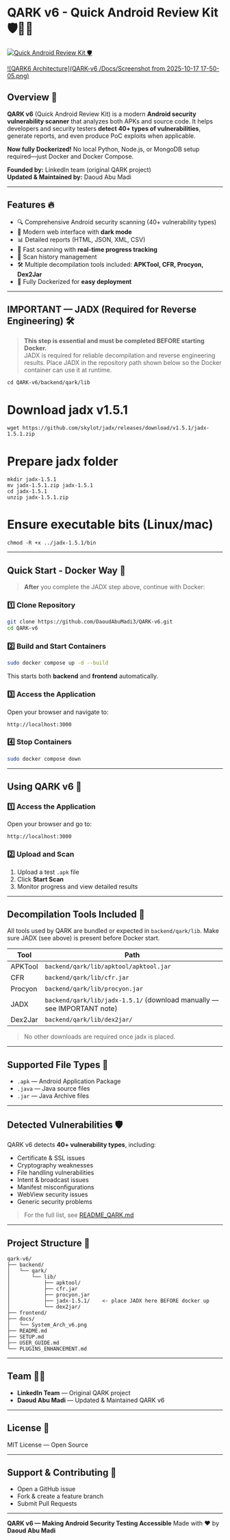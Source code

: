 

# QARK v6 - Quick Android Review Kit 🛡️🐱‍💻 
[![Quick Android Review Kit 🛡️](https://capsule-render.vercel.app/api?text=Quick%20Android%20Review%20Kit&animation=fadeIn&type=waving&color=gradient&height=100)](https://github.com/DaoudAbuMadi3/QARK-v6)

[![QARK6 Architecture](QARK-v6
/Docs/Screenshot from 2025-10-17 17-50-05.png)](https://github.com/DaoudAbuMadi3/QARK-v6)


## Overview 🌟

**QARK v6** (Quick Android Review Kit) is a modern **Android security vulnerability scanner** that analyzes both APKs and source code. It helps developers and security testers **detect 40+ types of vulnerabilities**, generate reports, and even produce PoC exploits when applicable.  

**Now fully Dockerized!** No local Python, Node.js, or MongoDB setup required—just Docker and Docker Compose.  

**Founded by:** LinkedIn team (original QARK project)  
**Updated & Maintained by:** Daoud Abu Madi  

---

## Features 🔥

- 🔍 Comprehensive Android security scanning (40+ vulnerability types)  
- 🎨 Modern web interface with **dark mode**  
- 📊 Detailed reports (HTML, JSON, XML, CSV)  
- 🚀 Fast scanning with **real-time progress tracking**  
- 💾 Scan history management  
- 🛠️ Multiple decompilation tools included: **APKTool, CFR, Procyon, Dex2Jar**  
- 🐳 Fully Dockerized for **easy deployment**  

---

## IMPORTANT — JADX (Required for Reverse Engineering) 🛠️

> **This step is essential and must be completed BEFORE starting Docker.**  
> JADX is required for reliable decompilation and reverse engineering results. Place JADX in the repository path shown below so the Docker container can use it at runtime.

```
cd QARK-v6/backend/qark/lib
```
# Download jadx v1.5.1
```
wget https://github.com/skylot/jadx/releases/download/v1.5.1/jadx-1.5.1.zip
```
# Prepare jadx folder
```
mkdir jadx-1.5.1
mv jadx-1.5.1.zip jadx-1.5.1
cd jadx-1.5.1
unzip jadx-1.5.1.zip
```
# Ensure executable bits (Linux/mac)
```
chmod -R +x ../jadx-1.5.1/bin
````

---

## Quick Start - Docker Way 🐳

> **After** you complete the JADX step above, continue with Docker:

### 1️⃣ Clone Repository

```bash
git clone https://github.com/DaoudAbuMadi3/QARK-v6.git
cd QARK-v6
```

### 2️⃣ Build and Start Containers

```bash
sudo docker compose up -d --build
```

This starts both **backend** and **frontend** automatically.

### 3️⃣ Access the Application

Open your browser and navigate to:

```
http://localhost:3000
```

### 4️⃣ Stop Containers

```bash
sudo docker compose down
```

---

## Using QARK v6 🚀

### 1️⃣ Access the Application

Open your browser and go to:

```
http://localhost:3000
```

### 2️⃣ Upload and Scan

1. Upload a test `.apk` file
2. Click **Start Scan**
3. Monitor progress and view detailed results

---

## Decompilation Tools Included 🧰

All tools used by QARK are bundled or expected in `backend/qark/lib`. Make sure JADX (see above) is present before Docker start.

| Tool    | Path                                                                    |
| ------- | ----------------------------------------------------------------------- |
| APKTool | `backend/qark/lib/apktool/apktool.jar`                                  |
| CFR     | `backend/qark/lib/cfr.jar`                                              |
| Procyon | `backend/qark/lib/procyon.jar`                                          |
| JADX    | `backend/qark/lib/jadx-1.5.1/` (download manually — see IMPORTANT note) |
| Dex2Jar | `backend/qark/lib/dex2jar/`                                             |

> No other downloads are required once jadx is placed.

---

## Supported File Types 📂

* `.apk` — Android Application Package
* `.java` — Java source files
* `.jar` — Java Archive files

---

## Detected Vulnerabilities 🛡️

QARK v6 detects **40+ vulnerability types**, including:

* Certificate & SSL issues
* Cryptography weaknesses
* File handling vulnerabilities
* Intent & broadcast issues
* Manifest misconfigurations
* WebView security issues
* Generic security problems

> For the full list, see [README_QARK.md](README_QARK.md)

---

## Project Structure 📁

```
qark-v6/
├── backend/
│   └── qark/
│       └── lib/
│           ├── apktool/
│           ├── cfr.jar
│           ├── procyon.jar
│           ├── jadx-1.5.1/    <- place JADX here BEFORE docker up
│           └── dex2jar/
├── frontend/
├── docs/
│   └── System_Arch_v6.png
├── README.md
├── SETUP.md
├── USER_GUIDE.md
└── PLUGINS_ENHANCEMENT.md
```

---

## Team 👨‍💻

* **LinkedIn Team** — Original QARK project
* **Daoud Abu Madi** — Updated & Maintained QARK v6

---

## License 📜

MIT License — Open Source

---

## Support & Contributing 🤝

* Open a GitHub issue
* Fork & create a feature branch
* Submit Pull Requests

---

**QARK v6 — Making Android Security Testing Accessible**
Made with ❤️ by **Daoud Abu Madi**
